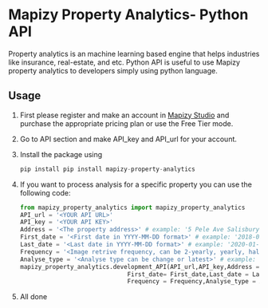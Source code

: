 # Mapizy Property Analytics- Python API

Property analytics is an machine learning based engine that helps industries like insurance, real-estate, and etc. Python API is useful to use Mapizy property analytics to developers simply using python language.

## Usage

1. First please register and make an account in [Mapizy Studio](https://mapizy-studio.com) and purchase the appropriate pricing plan or use the Free Tier mode.

2. Go to API section and make API_key and API_url for your account.

3. Install the package using 
   ​	

   ```C
   pip install pip install mapizy-property-analytics
   ```

4. If you want to process analysis for a specific property you can use the following code:

   ```python
   from mapizy_property_analytics import mapizy_property_analytics
   API_url = '<YOUR API URL>'
   API_key = '<YOUR API KEY>'
   Address = '<The property address>' # example: '5 Pele Ave Salisbury East Salisbury SA 5109'
   First_date = '<First date in YYYY-MM-DD format>' # example: '2018-01-01
   Last_date = '<Last date in YYYY-MM-DD format>' # example: '2020-01-01
   Frequency = '<Image retrive frequency, can be 2-yearly, yearly, half-yearly, quarterly>'
   Analyse_type = '<Analyse type can be change or latest>' # example: 'change'
   mapizy_property_analytics.development_API(API_url,API_key,Address = Address,\
                                 First_date= First_date,Last_date = Last_date,\
                                 Frequency = Frequency,Analyse_type = Analyse_type)
   ```

5. All done

